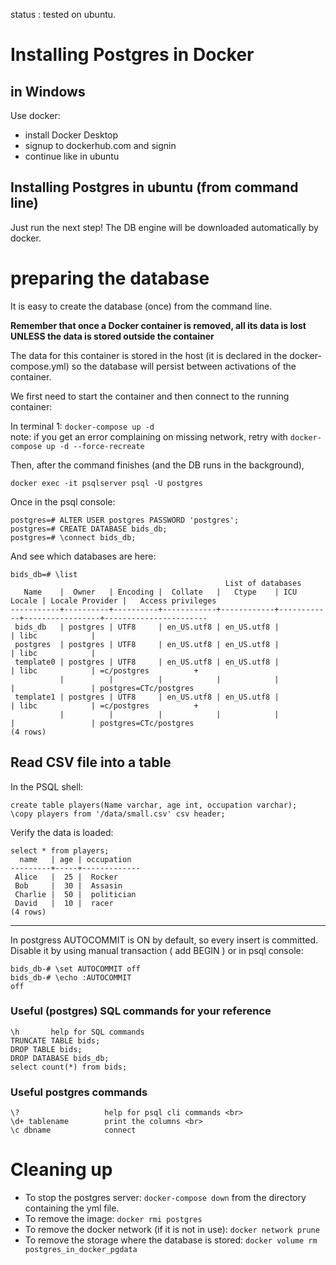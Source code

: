 
status : tested on ubuntu.

# Installing Postgres in Docker

## in Windows
Use docker:

* install Docker Desktop
* signup to dockerhub.com and signin
* continue like in ubuntu

## Installing Postgres in ubuntu (from command line)
Just run the next step! The DB engine will be downloaded automatically by docker.

# preparing the database
It is easy to create the database (once) from the command line.

**Remember that once a Docker container is removed, all its data is lost UNLESS the data is stored outside the container**

The data for this container is stored in the host (it is declared in the docker-compose.yml) so the database will persist between activations of the container.


We first need to start the container and then connect to the running container:

In terminal 1: 
```docker-compose up -d```
<br>note: if you get an error complaining on missing network, retry with `docker-compose up -d --force-recreate`

Then, after the command finishes (and the DB runs in the background),

```docker exec -it psqlserver psql -U postgres```

Once in the psql console:

```
postgres=# ALTER USER postgres PASSWORD 'postgres';
postgres=# CREATE DATABASE bids_db;
postgres=# \connect bids_db;
```
And see which databases are here:
```
bids_db=# \list
                                                List of databases
   Name    |  Owner   | Encoding |  Collate   |   Ctype    | ICU Locale | Locale Provider |   Access privileges   
-----------+----------+----------+------------+------------+------------+-----------------+-----------------------
 bids_db   | postgres | UTF8     | en_US.utf8 | en_US.utf8 |            | libc            | 
 postgres  | postgres | UTF8     | en_US.utf8 | en_US.utf8 |            | libc            | 
 template0 | postgres | UTF8     | en_US.utf8 | en_US.utf8 |            | libc            | =c/postgres          +
           |          |          |            |            |            |                 | postgres=CTc/postgres
 template1 | postgres | UTF8     | en_US.utf8 | en_US.utf8 |            | libc            | =c/postgres          +
           |          |          |            |            |            |                 | postgres=CTc/postgres
(4 rows)
```




## Read CSV file into a table

In the PSQL shell:
```
create table players(Name varchar, age int, occupation varchar);
\copy players from '/data/small.csv' csv header;
```

Verify the data is loaded:
```
select * from players;
  name   | age | occupation  
---------+-----+-------------
 Alice   |  25 |  Rocker
 Bob     |  30 |  Assasin
 Charlie |  50 |  politician
 David   |  10 |  racer
(4 rows)

```
<hr>
In postgress AUTOCOMMIT is ON by default, so every insert is committed.<br>
Disable it by using manual transaction ( add BEGIN )
or in psql console:

```
bids_db-# \set AUTOCOMMIT off
bids_db-# \echo :AUTOCOMMIT
off
```

### Useful (postgres) SQL commands for your reference
```
\h       help for SQL commands
TRUNCATE TABLE bids;
DROP TABLE bids;
DROP DATABASE bids_db;
select count(*) from bids;
```

### Useful postgres commands
```
\?                   help for psql cli commands <br>
\d+ tablename        print the columns <br>
\c dbname            connect
```

# Cleaning up

* To stop the postgres server: `docker-compose down` from the directory containing the yml file.
* To remove the image: `docker rmi postgres`
* To remove the docker network (if it is not in use): `docker network prune`
* To remove the storage where the database is stored: `docker volume rm postgres_in_docker_pgdata`
